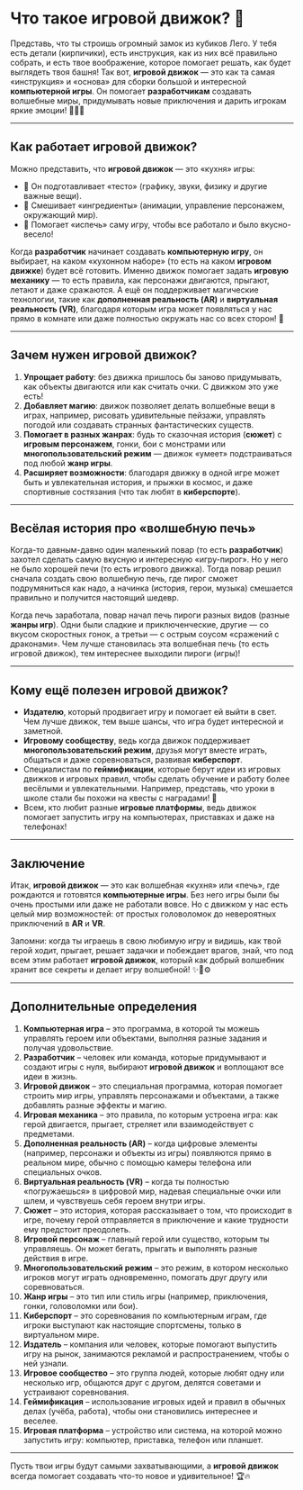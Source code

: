 # **Что такое игровой движок? 🚀**

Представь, что ты строишь огромный замок из кубиков Лего. У тебя есть детали (кирпичики), есть инструкция, как из них всё правильно собрать, и есть твое воображение, которое помогает решать, как будет выглядеть твоя башня! Так вот, **игровой движок** — это как та самая «инструкция» и «основа» для сборки большой и интересной **компьютерной игры**. Он помогает **разработчикам** создавать волшебные миры, придумывать новые приключения и дарить игрокам яркие эмоции! 🏰🔧✨

---

## **Как работает игровой движок?**

Можно представить, что **игровой движок** — это «кухня» игры:

- 🍳 Он подготавливает «тесто» (графику, звуки, физику и другие важные вещи).
- 🥣 Смешивает «ингредиенты» (анимации, управление персонажем, окружающий мир).
- 🍰 Помогает «испечь» саму игру, чтобы все работало и было вкусно-весело!

Когда **разработчик** начинает создавать **компьютерную игру**, он выбирает, на каком «кухонном наборе» (то есть на каком **игровом движке**) будет всё готовить. Именно движок помогает задать **игровую механику** — то есть правила, как персонажи двигаются, прыгают, летают и даже сражаются. А ещё он поддерживает магические технологии, такие как **дополненная реальность (AR)** и **виртуальная реальность (VR)**, благодаря которым игра может появляться у нас прямо в комнате или даже полностью окружать нас со всех сторон! 🎉

---

## **Зачем нужен игровой движок?**

1. **Упрощает работу**: без движка пришлось бы заново придумывать, как объекты двигаются или как считать очки. С движком это уже есть!
2. **Добавляет магию**: движок позволяет делать волшебные вещи в играх, например, рисовать удивительные пейзажи, управлять погодой или создавать странных фантастических существ.
3. **Помогает в разных жанрах**: будь то сказочная история (**сюжет**) с **игровым персонажем**, гонки, бои с монстрами или **многопользовательский режим** — движок «умеет» подстраиваться под любой **жанр игры**.
4. **Расширяет возможности**: благодаря движку в одной игре может быть и увлекательная история, и прыжки в космос, и даже спортивные состязания (что так любят в **киберспорте**).

---

## **Весёлая история про «волшебную печь»**

Когда-то давным-давно один маленький повар (то есть **разработчик**) захотел сделать самую вкусную и интересную «игру-пирог». Но у него не было хорошей печи (то есть игрового движка). Тогда повар решил сначала создать свою волшебную печь, где пирог сможет подрумяниться как надо, а начинка (история, герои, музыка) смешается правильно и получится настоящий шедевр. 

Когда печь заработала, повар начал печь пироги разных видов (разные **жанры игр**). Одни были сладкие и приключенческие, другие — со вкусом скоростных гонок, а третьи — с острым соусом «сражений с драконами». Чем лучше становилась эта волшебная печь (то есть игровой движок), тем интереснее выходили пироги (игры)! 

---

## **Кому ещё полезен игровой движок?**

- **Издателю**, который продвигает игру и помогает ей выйти в свет. Чем лучше движок, тем выше шансы, что игра будет интересной и заметной.
- **Игровому сообществу**, ведь когда движок поддерживает **многопользовательский режим**, друзья могут вместе играть, общаться и даже соревноваться, развивая **киберспорт**.
- Специалистам по **геймификации**, которые берут идеи из игровых движков и игровых правил, чтобы сделать обучение и работу более весёлыми и увлекательными. Например, представь, что уроки в школе стали бы похожи на квесты с наградами! 🏅
- Всем, кто любит разные **игровые платформы**, ведь движок помогает запустить игру на компьютерах, приставках и даже на телефонах!

---

## **Заключение**

Итак, **игровой движок** — это как волшебная «кухня» или «печь», где рождаются и готовятся **компьютерные игры**. Без него игры были бы очень простыми или даже не работали вовсе. Но с движком у нас есть целый мир возможностей: от простых головоломок до невероятных приключений в **AR** и **VR**. 

Запомни: когда ты играешь в свою любимую игру и видишь, как твой герой ходит, прыгает, решает задачки и побеждает врагов, знай, что под всем этим работает **игровой движок**, который как добрый волшебник хранит все секреты и делает игру волшебной! ✨🧩⚙️

---

## **Дополнительные определения** 

1. **Компьютерная игра** – это программа, в которой ты можешь управлять героем или объектами, выполняя разные задания и получая удовольствие.
2. **Разработчик** – человек или команда, которые придумывают и создают игры с нуля, выбирают **игровой движок** и воплощают все идеи в жизнь.
3. **Игровой движок** – это специальная программа, которая помогает строить мир игры, управлять персонажами и объектами, а также добавлять разные эффекты и магию.
4. **Игровая механика** – это правила, по которым устроена игра: как герой двигается, прыгает, стреляет или взаимодействует с предметами.
5. **Дополненная реальность (AR)** – когда цифровые элементы (например, персонажи и объекты из игры) появляются прямо в реальном мире, обычно с помощью камеры телефона или специальных очков.
6. **Виртуальная реальность (VR)** – когда ты полностью «погружаешься» в цифровой мир, надевая специальные очки или шлем, и чувствуешь себя героем внутри игры.
7. **Сюжет** – это история, которая рассказывает о том, что происходит в игре, почему герой отправляется в приключение и какие трудности ему предстоит преодолеть.
8. **Игровой персонаж** – главный герой или существо, которым ты управляешь. Он может бегать, прыгать и выполнять разные действия в игре.
9. **Многопользовательский режим** – это режим, в котором несколько игроков могут играть одновременно, помогать друг другу или соревноваться.
10. **Жанр игры** – это тип или стиль игры (например, приключения, гонки, головоломки или бои).
11. **Киберспорт** – это соревнования по компьютерным играм, где игроки выступают как настоящие спортсмены, только в виртуальном мире.
12. **Издатель** – компания или человек, которые помогают выпустить игру на рынок, занимаются рекламой и распространением, чтобы о ней узнали.
13. **Игровое сообщество** – это группа людей, которые любят одну или несколько игр, общаются друг с другом, делятся советами и устраивают соревнования.
14. **Геймификация** – использование игровых идей и правил в обычных делах (учёба, работа), чтобы они становились интереснее и веселее.
15. **Игровая платформа** – устройство или система, на которой можно запустить игру: компьютер, приставка, телефон или планшет.

---

Пусть твои игры будут самыми захватывающими, а **игровой движок** всегда помогает создавать что-то новое и удивительное! 🏆🔥